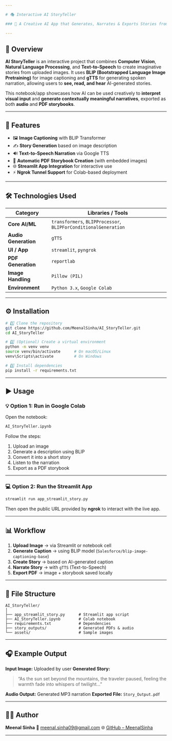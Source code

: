 ```yaml
---

# 🎭 Interactive AI StoryTeller

### 🧠 A Creative AI App that Generates, Narrates & Exports Stories from Images

---
```


## 📌 Overview

**AI StoryTeller** is an interactive project that combines **Computer Vision**, **Natural Language Processing**, and **Text-to-Speech** to create imaginative stories from uploaded images.
It uses **BLIP (Bootstrapped Language Image Pretraining)** for image captioning and **gTTS** for generating spoken narration, allowing users to **see, read, and hear** AI-generated stories.

This notebook/app showcases how AI can be used creatively to **interpret visual input** and **generate contextually meaningful narratives**, exported as both **audio** and **PDF storybooks**.

---

## 🚀 Features

* 🖼 **Image Captioning** with BLIP Transformer
* ✍️ **Story Generation** based on image description
* 🔊 **Text-to-Speech Narration** via Google TTS
* 📄 **Automatic PDF Storybook Creation** (with embedded images)
* 🌐 **Streamlit App Integration** for interactive use
* ⚡ **Ngrok Tunnel Support** for Colab-based deployment

---

## 🛠 Technologies Used

| Category             | Libraries / Tools                                               |
| -------------------- | --------------------------------------------------------------- |
| **Core AI/ML**       | `transformers`, `BLIPProcessor`, `BLIPForConditionalGeneration` |
| **Audio Generation** | `gTTS`                                                          |
| **UI / App**         | `streamlit`, `pyngrok`                                          |
| **PDF Generation**   | `reportlab`                                                     |
| **Image Handling**   | `Pillow (PIL)`                                                  |
| **Environment**      | `Python 3.x`, `Google Colab`                                    |

---

## ⚙ Installation

```bash
# 1️⃣ Clone the repository
git clone https://github.com/MeenalSinha/AI_StoryTeller.git
cd AI_StoryTeller

# 2️⃣ (Optional) Create a virtual environment
python -m venv venv
source venv/bin/activate      # On macOS/Linux
venv\Scripts\activate         # On Windows

# 3️⃣ Install dependencies
pip install -r requirements.txt
```

---

## ▶ Usage

### 💡 Option 1: Run in Google Colab

Open the notebook:

```bash
AI_StoryTeller.ipynb
```

Follow the steps:

1. Upload an image
2. Generate a description using BLIP
3. Convert it into a short story
4. Listen to the narration
5. Export as a PDF storybook

---

### 💻 Option 2: Run the Streamlit App

```bash
streamlit run app_streamlit_story.py
```

Then open the public URL provided by **ngrok** to interact with the live app.

---

## 📊 Workflow

1. **Upload Image** → via Streamlit or notebook cell
2. **Generate Caption** → using BLIP model (`Salesforce/blip-image-captioning-base`)
3. **Create Story** → based on AI-generated caption
4. **Narrate Story** → with `gTTS` (Text-to-Speech)
5. **Export PDF** → image + storybook saved locally

---

## 📂 File Structure

```
AI_StoryTeller/
│
├── app_streamlit_story.py      # Streamlit app script
├── AI_StoryTeller.ipynb        # Colab notebook
├── requirements.txt            # Dependencies
├── story_outputs/              # Generated PDFs & audio
└── assets/                     # Sample images
```

---

## 🎧 Example Output

**Input Image:** Uploaded by user
**Generated Story:**

> “As the sun set beyond the mountains, the traveler paused, feeling the warmth fade into whispers of twilight…”

**Audio Output:** Generated MP3 narration
**Exported File:** `Story_Output.pdf`

---

## 👨‍💻 Author

**Meenal Sinha**
📧 [meenal.sinha09@gmail.com](mailto:meenal.sinha09@gmail.com)
🌐 [GitHub – MeenalSinha](https://github.com/MeenalSinha)

---
